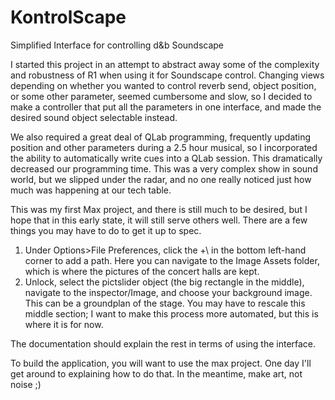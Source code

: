 # KontrolScape
 Simplified Interface for controlling d&b Soundscape

I started this project in an attempt to abstract away some of the complexity and robustness of R1 when using it for Soundscape control.
Changing views depending on whether you wanted to control reverb send, object position, or some other parameter, seemed cumbersome and slow, so I decided to make a controller that put all the parameters in one interface, and made the desired sound object selectable instead.

We also required a great deal of QLab programming, frequently updating position and other parameters during a 2.5 hour musical, so I incorporated the ability to automatically write cues into a QLab session. This dramatically decreased our programming time. This was a very complex show in sound world, but we slipped under the radar, and no one really noticed just how much was happening at our tech table.

This was my first Max project, and there is still much to be desired, but I hope that in this early state, it will still serve others well. There are a few things you may have to do to get it up to spec.

1. Under Options>File Preferences, click the \+\ in the bottom left-hand corner to add a path. Here you can navigate to the Image Assets folder, which is where the pictures of the concert halls are kept.
2. Unlock, select the pictslider object (the big rectangle in the middle), navigate to the inspector/Image, and choose your background image. This can be a groundplan of the stage. You may have to rescale this middle section; I want to make this process more automated, but this is where it is for now.

The documentation should explain the rest in terms of using the interface.

To build the application, you will want to use the max project. One day I'll get around to explaining how to do that. In the meantime, make art, not noise ;)
